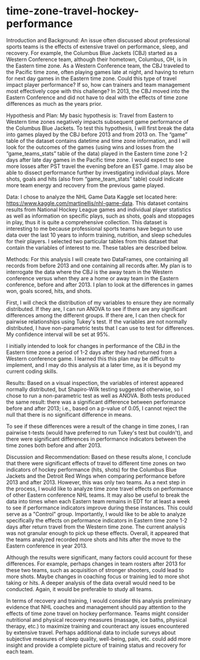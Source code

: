 # time-zone-travel-hockey-performance
Introduction and Background: An issue often discussed about professional sports teams is the effects of extensive travel on performance, sleep, and recovery. For example, the Columbus Blue Jackets (CBJ) started as a Western Conference team, although their hometown, Columbus, OH, is in the Eastern time zone. As a Western Conference team, the CBJ traveled to the Pacific time zone, often playing games late at night, and having to return for next day games in the Eastern time zone. Could this type of travel impact player performance? If so, how can trainers and team management most effectively cope with this challenge? In 2013, the CBJ moved into the Eastern Conference and did not have to deal with the effects of time zone differences as much as the years prior.

Hypothesis and Plan: My basic hypothesis is: Travel from Eastern to Western time zones negatively impacts subsequent game performance of the Columbus Blue Jackets. To test this hypothesis, I will first break the data into games played by the CBJ before 2013 and from 2013 on. The “game” table of the dataset contains datetime and time zone information, and I will look for the outcomes of the games (using wins and losses from the “game_teams_stats” table of the data) played in the Eastern time zone 1-2 days after late day games in the Pacific time zone. I would expect to see more losses after PST travel the evening before an EST game. I may also be able to dissect performance further by investigating individual plays. More shots, goals and hits (also from “game_team_stats” table) could indicate more team energy and recovery from the previous game played.

Data: I chose to analyze the NHL Game Data Kaggle set located here: https://www.kaggle.com/martinellis/nhl-game-data. This dataset contains results from National Hockey League games and individual player statistics as well as information on specific plays, such as shots, goals and stoppages in play, thus it is quite a comprehensive collection. This dataset is interesting to me because professional sports teams have begun to use data over the last 10 years to inform training, nutrition, and sleep schedules for their players. I selected two particular tables from this dataset that contain the variables of interest to me. These tables are described below.

Methods: For this analysis I will create two DataFrames, one containing all records from before 2013 and one containing all records after. My plan is to interrogate the data where the CBJ is the away team in the Western conference versus when they are a home or away team in the Eastern conference, before and after 2013. I plan to look at the differences in games won, goals scored, hits, and shots.

First, I will check the distribution of my variables to ensure they are normally distributed. If they are, I can run ANOVA to see if there are any significant differences among the different groups. If there are, I can then check for pairwise relationships using Tukey's test. If the variables are not normally distributed, I have non-parametric tests that I can use to test for differences. My confidence interval will be set at 95%.

I initially intended to look for changes in performance of the CBJ in the Eastern time zone a period of 1-2 days after they had returned from a Western conference game. I learned this this plan may be difficult to implement, and I may do this analysis at a later time, as it is beyond my current coding skills.

Results: Based on a visual inspection, the variables of interest appeared normally distributed, but Shapiro-Wilk testing suggested otherwise, so I chose to run a non-parametric test as well as ANOVA. Both tests produced the same result: there was a significant difference between performance before and after 2013; i.e., based on a p-value of 0.05, I cannot reject the null that there is no significant difference in means.

To see if these differences were a result of the change in time zones, I ran pairwise t-tests (would have preferred to run Tukey's test but couldn't), and there were significant differences in performance indicators between the time zones both before and after 2013.

Discussion and Recommendation: Based on these results alone, I conclude that there were significant effects of travel to different time zones on two indicators of hockey performance (hits, shots) for the Columbus Blue Jackets and the Detroit Red Wings when comparing performance before 2013 and after 2013. However, this was only two teams. As a next step in the process, I would like to analyze time zone travel effects on performance of other Eastern conference NHL teams. It may also be useful to break the data into times when each Eastern team remains in EDT for at least a week to see if performance indicators improve during these instances. This could serve as a "Control" group. Importantly, I would like to be able to analyze specifically the effects on peformance indicators in Eastern time zone 1-2 days after return travel from the Western time zone. The current analysis was not granular enough to pick up these effects. Overall, it appeared that the teams analyzed recorded more shots and hits after the move to the Eastern conference in year 2013.

Although the results were significant, many factors could account for these differences. For example, perhaps changes in team rosters after 2013 for these two teams, such as acquisition of stronger shooters, could lead to more shots. Maybe changes in coaching focus or training led to more shot taking or hits. A deeper analysis of the data overall would need to be conducted. Again, it would be preferable to study all teams.

In terms of recovery and training, I would consider this analysis preliminary evidence that NHL coaches and management should pay attention to the effects of time zone travel on hockey performance. Teams might consider nutritional and physical recovery measures (massage, ice baths, physical therapy, etc.) to maximize training and counteract any issues encountered by extensive travel. Perhaps additional data to include surveys about subjective measures of sleep quality, well-being, pain, etc. could add more insight and provide a complete picture of training status and recovery for each team.


